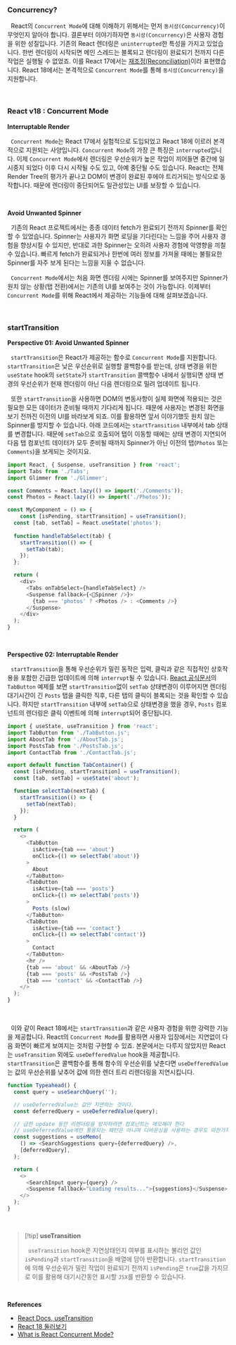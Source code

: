 
### Concurrency?

&nbsp;&nbsp;React의 `Concurrent Mode`에 대해 이해하기 위해서는 먼저 `동시성(Concurrency)`이 무엇인지 알아야 합니다. 결론부터 이야기하자면 `동시성(Concurrency)`은 사용자 경험을 위한 성질입니다. 기존의 React 렌더링은 `uninterrupted`한 특성을 가지고 있었습니다. 한번 렌더링이 시작되면 메인 스레드는 블록되고 렌더링이 완료되기 전까지 다른 작업은 실행될 수 없었죠. 이를 React 17에서는 [재조정(Reconciliation)](https://ko.legacy.reactjs.org/docs/reconciliation.html)이라 표현했습니다. React 18에서는 본격적으로 `Concurrent Mode`를 통해 `동시성(Concurrency)`을 지원합니다.

<br>

### React v18 : Concurrent Mode

**Interruptable Render**

&nbsp;&nbsp;`Concurrent Mode`는 React 17에서 실험적으로 도입되었고 React 18에 이르러 본격적으로 지원되는 사양입니다. `Concurrent Mode`의 가장 큰 특징은 `interrupted`입니다. 이제 `Concurrent Mode`에서 렌더링은 우선순위가 높은 작업이 끼어들면 중간에 일시중지 되었다 이후 다시 시작될 수도 있고, 아예 중단될 수도 있습니다. React는 전체 Render Tree의 평가가 끝나고 DOM이 변경이 완료된 후에야 트리거되는 방식으로 동작합니다. 때문에 렌더링이 중단되어도 일관성있는 UI를 보장할 수 있습니다.

<br>

**Avoid Unwanted Spinner**

&nbsp;&nbsp;기존의 React 프로젝트에서는 종종 데이터 fetch가 완료되기 전까지 Spinner를 확인할 수 있었습니다. Spinner는 사용자가 화면 로딩을 기다린다는 느낌을 주어 사용자 경험을 향상시킬 수 있지만, 반대로 과한 Spinner는 오히려 사용자 경험에 악영향을 끼칠 수 있습니다. 빠르게 fetch가 완료되거나 한번에 여러 정보를 가져올 때에는 불필요한 Spinner를 자주 보게 된다는 느낌을 지울 수 없습니다.

&nbsp;&nbsp;`Concurrent Mode`에서는 처음 화면 렌더링 시에는 Spinner를 보여주지만 Spinner가 원치 않는 상황(탭 전환)에서는 기존의 UI를 보여주는 것이 가능합니다. 이제부터 `Concurrent Mode`를 위해 React에서 제공하는 기능들에 대해 살펴보겠습니다.

<br>

### startTransition

**Perspective 01: Avoid Unwanted Spinner**

&nbsp;&nbsp;`startTransition`은 React가 제공하는 함수로 `Concurrent Mode`를 지원합니다. `startTransition`은 낮은 우선순위로 실행할 콜백함수를 받는데, 상태 변경을 위한 `useState` hook의 `setState`가 `startTransition` 콜백함수 내에서 실행되면 상태 변경의 우선순위가 현재 렌더링이 아닌 다음 렌더링으로 밀려 업데이트 됩니다.

&nbsp;&nbsp;또한 `startTransition`을 사용하면 DOM의 변동사항이 실제 화면에 적용되는 것은 필요한 모든 데이터가 준비될 때까지 기다리게 됩니다. 때문에 사용자는 변경된 화면을 보기 전까진 이전의 UI를 바라보게 되죠. 이를 활용하면 앞서 이야기했듯 원치 않는 Spinner를 방지할 수 있습니다. 아래 코드에서는 `startTransition` 내부에서 tab 상태를 변경합니다. 때문에 `setTab`으로 호출되어 탭이 이동할 때에는 상태 변경이 지연되어 다음 탭 컴포넌트 데이터가 모두 준비될 때까지 Spinner가 아닌 이전의 탭(`Photos` 또는 `Comments`)을 보게되는 것이지요.

```javascript
import React, { Suspense, useTransition } from 'react';
import Tabs from './Tabs';
import Glimmer from './Glimmer';

const Comments = React.lazy(() => import('./Comments'));
const Photos = React.lazy(() => import('./Photos'));

const MyComponent = () => {
	const [isPending, startTransition] = useTransition();
  const [tab, setTab] = React.useState('photos');
  
  function handleTabSelect(tab) {
	startTransition(() => {
	  setTab(tab);
	});
  };

  return (
    <div>
      <Tabs onTabSelect={handleTabSelect} />
      <Suspense fallback={<Spinner />}>
        {tab === 'photos' ? <Photos /> : <Comments />}
      </Suspense>
    </div>
  );
}
```

<br>

**Perspective 02: Interruptable Render**

&nbsp;&nbsp;`startTransition`을 통해 우선순위가 밀린 동작은 입력, 클릭과 같은 직접적인 상호작용을 포함한 긴급한 업데이트에 의해 `interrupt`될 수 있습니다. [React 공식문서](https://react.dev/reference/react/useTransition)의 `TabButton` 예제를 보면 `startTransition`없이 `setTab` 상태변경이 이루어지면 렌더링 대기시간이 긴 `Posts` 탭을 클릭한 직후, 다른 탭의 클릭이 블록되는 것을 확인할 수 있습니다. 하지만 `startTransition` 내부에 `setTab`으로 상태변경을 했을 경우, `Posts` 컴포넌트의 렌더링은 클릭 이벤트에 의해 `interrupt`되어 중단됩니다.

```javascript
import { useState, useTransition } from 'react';
import TabButton from './TabButton.js';
import AboutTab from './AboutTab.js';
import PostsTab from './PostsTab.js';
import ContactTab from './ContactTab.js';

export default function TabContainer() {
  const [isPending, startTransition] = useTransition();
  const [tab, setTab] = useState('about');

  function selectTab(nextTab) {
    startTransition(() => {
      setTab(nextTab);
    });
  }

  return (
    <>
      <TabButton
        isActive={tab === 'about'}
        onClick={() => selectTab('about')}
      >
        About
      </TabButton>
      <TabButton
        isActive={tab === 'posts'}
        onClick={() => selectTab('posts')}
      >
        Posts (slow)
      </TabButton>
      <TabButton
        isActive={tab === 'contact'}
        onClick={() => selectTab('contact')}
      >
        Contact
      </TabButton>
      <hr />
      {tab === 'about' && <AboutTab />}
      {tab === 'posts' && <PostsTab />}
      {tab === 'contact' && <ContactTab />}
    </>
  );
}
```

<br>

&nbsp;&nbsp;이와 같이 React 18에서는 `startTransition`과 같은 사용자 경험을 위한 강력한 기능을 제공합니다. React의 `Concurrent Mode`를 활용하면 사용자 입장에서는 지연없이 다음 화면이 빠르게 보여지는 것처럼 구현할 수 있죠. 본문에서는 다루지 않았지만 React는 `useTransition` 외에도 `useDefferedValue` hook을 제공합니다. `startTransition`은 콜백함수를 통해 함수의 우선순위를 낮춘다면 `useDefferedValue`는 값의 우선순위를 낮추어 값에 의한 렌더 트리 리렌더링을 지연시킵니다.

```javascript
function Typeahead() {
  const query = useSearchQuery('');

  // useDeferredValue는 값만 지연하는 것이다.
  const deferredQuery = useDeferredValue(query);

  // 급한 update 동안 리렌더링을 방지하려면 컴포넌트는 메모해야 한다
  // useDeferredValue에만 통용되는 패턴은 아니며 디바운싱을 사용하는 경우도 마찬가지다
  const suggestions = useMemo(
    () => <SearchSuggestions query={deferredQuery} />,
    [deferredQuery],
  );

  return (
    <>
      <SearchInput query={query} />
      <Suspense fallback="Loading results...">{suggestions}</Suspense>
    </>
  );
}
```

<br>

> [!tip] **useTransition**
>
> &nbsp;&nbsp;`useTransition` hook은 지연상태인지 여부를 표시하는 불리언 값인 `isPending`과 `startTransition`을 배열에 담아 반환합니다. `startTransition`에 의해 우선순위가 밀린 작업이 완료되기 전까지 `isPending`은 `true`값을 가지므로 이를 활용해 대기시간동안 표시할 `JSX`를 반환할 수 있습니다.

<br>

**References**
- [React Docs, useTransition](https://react.dev/reference/react/useTransition)
- [React 18 둘러보기](https://yrnana.dev/post/2022-04-12-react-18/)
- [What is React Concurrent Mode?](https://velog.io/@cadenzah/react-concurrent-mode)